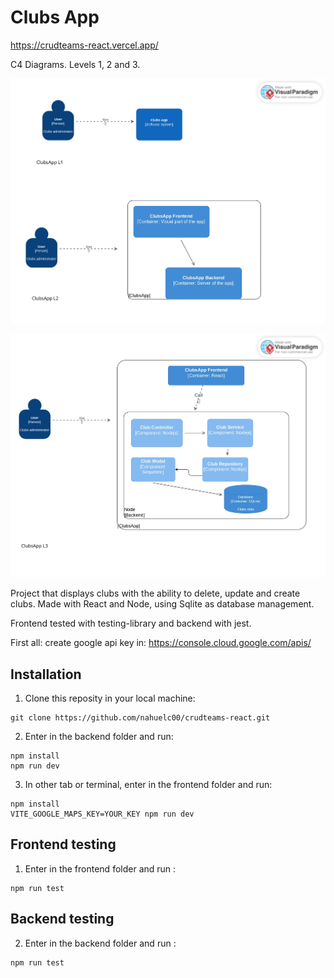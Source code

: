 # Clubs App
https://crudteams-react.vercel.app/

C4 Diagrams. Levels 1, 2 and 3.

![](./C4-DIAGRAM_L1-L2.jpg)

![](./C4-DIAGRAM_L3.jpg)

Project that displays clubs with the ability to delete, update and create clubs.
Made with React and Node, using Sqlite as database management.

Frontend tested with testing-library and backend with jest.

First all: create google api key in: https://console.cloud.google.com/apis/

## Installation

1. Clone this reposity in your local machine: 
    
```
git clone https://github.com/nahuelc00/crudteams-react.git
```

2. Enter in the backend folder and run:

```
npm install
npm run dev
```  

3. In other tab or terminal, enter in the frontend folder and run:

```
npm install
VITE_GOOGLE_MAPS_KEY=YOUR_KEY npm run dev
```  

## Frontend testing

1. Enter in the frontend folder and run : 
 ```
npm run test
```  

## Backend testing

2. Enter in the backend folder and run : 
 ```
npm run test
```  

